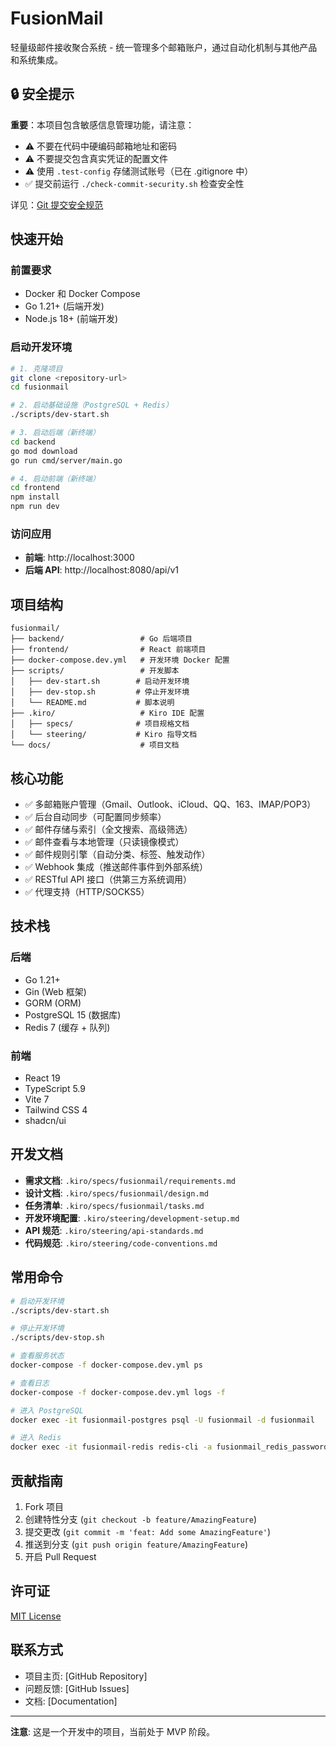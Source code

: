 # FusionMail

轻量级邮件接收聚合系统 - 统一管理多个邮箱账户，通过自动化机制与其他产品和系统集成。

## 🔒 安全提示

**重要**：本项目包含敏感信息管理功能，请注意：

- ⚠️ 不要在代码中硬编码邮箱地址和密码
- ⚠️ 不要提交包含真实凭证的配置文件
- ⚠️ 使用 `.test-config` 存储测试账号（已在 .gitignore 中）
- ✅ 提交前运行 `./check-commit-security.sh` 检查安全性

详见：[Git 提交安全规范](.kiro/steering/git-commit-security.md)

## 快速开始

### 前置要求

- Docker 和 Docker Compose
- Go 1.21+ (后端开发)
- Node.js 18+ (前端开发)

### 启动开发环境

```bash
# 1. 克隆项目
git clone <repository-url>
cd fusionmail

# 2. 启动基础设施（PostgreSQL + Redis）
./scripts/dev-start.sh

# 3. 启动后端（新终端）
cd backend
go mod download
go run cmd/server/main.go

# 4. 启动前端（新终端）
cd frontend
npm install
npm run dev
```

### 访问应用

- **前端**: http://localhost:3000
- **后端 API**: http://localhost:8080/api/v1

## 项目结构

```
fusionmail/
├── backend/                 # Go 后端项目
├── frontend/                # React 前端项目
├── docker-compose.dev.yml   # 开发环境 Docker 配置
├── scripts/                 # 开发脚本
│   ├── dev-start.sh        # 启动开发环境
│   ├── dev-stop.sh         # 停止开发环境
│   └── README.md           # 脚本说明
├── .kiro/                   # Kiro IDE 配置
│   ├── specs/              # 项目规格文档
│   └── steering/           # Kiro 指导文档
└── docs/                    # 项目文档
```

## 核心功能

- ✅ 多邮箱账户管理（Gmail、Outlook、iCloud、QQ、163、IMAP/POP3）
- ✅ 后台自动同步（可配置同步频率）
- ✅ 邮件存储与索引（全文搜索、高级筛选）
- ✅ 邮件查看与本地管理（只读镜像模式）
- ✅ 邮件规则引擎（自动分类、标签、触发动作）
- ✅ Webhook 集成（推送邮件事件到外部系统）
- ✅ RESTful API 接口（供第三方系统调用）
- ✅ 代理支持（HTTP/SOCKS5）

## 技术栈

### 后端
- Go 1.21+
- Gin (Web 框架)
- GORM (ORM)
- PostgreSQL 15 (数据库)
- Redis 7 (缓存 + 队列)

### 前端
- React 19
- TypeScript 5.9
- Vite 7
- Tailwind CSS 4
- shadcn/ui

## 开发文档

- **需求文档**: `.kiro/specs/fusionmail/requirements.md`
- **设计文档**: `.kiro/specs/fusionmail/design.md`
- **任务清单**: `.kiro/specs/fusionmail/tasks.md`
- **开发环境配置**: `.kiro/steering/development-setup.md`
- **API 规范**: `.kiro/steering/api-standards.md`
- **代码规范**: `.kiro/steering/code-conventions.md`

## 常用命令

```bash
# 启动开发环境
./scripts/dev-start.sh

# 停止开发环境
./scripts/dev-stop.sh

# 查看服务状态
docker-compose -f docker-compose.dev.yml ps

# 查看日志
docker-compose -f docker-compose.dev.yml logs -f

# 进入 PostgreSQL
docker exec -it fusionmail-postgres psql -U fusionmail -d fusionmail

# 进入 Redis
docker exec -it fusionmail-redis redis-cli -a fusionmail_redis_password
```

## 贡献指南

1. Fork 项目
2. 创建特性分支 (`git checkout -b feature/AmazingFeature`)
3. 提交更改 (`git commit -m 'feat: Add some AmazingFeature'`)
4. 推送到分支 (`git push origin feature/AmazingFeature`)
5. 开启 Pull Request

## 许可证

[MIT License](LICENSE)

## 联系方式

- 项目主页: [GitHub Repository]
- 问题反馈: [GitHub Issues]
- 文档: [Documentation]

---

**注意**: 这是一个开发中的项目，当前处于 MVP 阶段。
